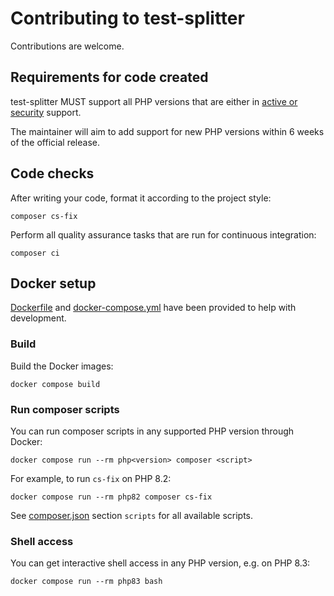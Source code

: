 # Contributing to test-splitter

Contributions are welcome. 

## Requirements for code created

test-splitter MUST support all PHP versions that are either in [active or security](https://www.php.net/supported-versions.php) support. 

The maintainer will aim to add support for new PHP versions within 6 weeks of the official release. 

## Code checks

After writing your code, format it according to the project style:

```shell
composer cs-fix
```

Perform all quality assurance tasks that are run for continuous integration: 

```shell
composer ci
```

## Docker setup

[Dockerfile](/Dockerfile) and [docker-compose.yml](/docker-compose.yml) have been provided to help with development. 

### Build

Build the Docker images:

```shell
docker compose build
```

### Run composer scripts

You can run composer scripts in any supported PHP version through Docker:

```shell
docker compose run --rm php<version> composer <script> 
```

For example, to run `cs-fix` on PHP 8.2:

```shell
docker compose run --rm php82 composer cs-fix 
```

See [composer.json](/composer.json) section `scripts` for all available scripts.

### Shell access

You can get interactive shell access in any PHP version, e.g. on PHP 8.3:

```shell
docker compose run --rm php83 bash
```
